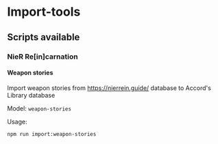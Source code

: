 # Import-tools

## Scripts available

### NieR Re[in]carnation

#### Weapon stories

Import weapon stories from https://nierrein.guide/ database to Accord's Library database


Model: `weapon-stories`

Usage:

```sh
npm run import:weapon-stories
```